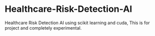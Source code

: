 # Healthcare-Risk-Detection-AI
Healthcare Risk Detection AI using scikit learning and cuda, This is for project and completely experimental.
